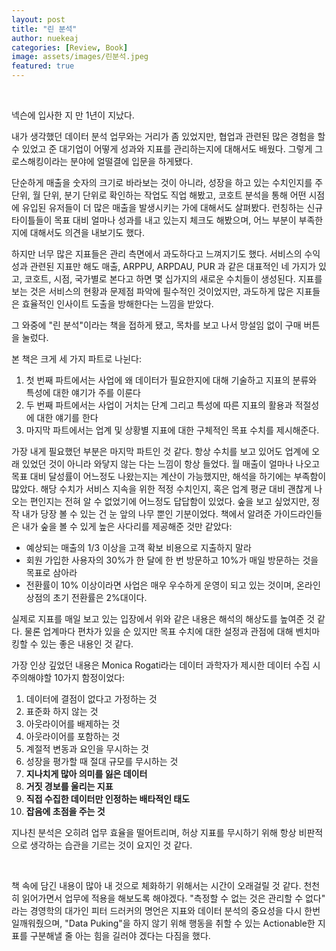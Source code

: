 ```yaml
---
layout: post
title: "린 분석"
author: nuekeaj
categories: [Review, Book]
image: assets/images/린분석.jpeg
featured: true
---
```

<br>

넥슨에 입사한 지 만 1년이 지났다.

내가 생각했던 데이터 분석 업무와는 거리가 좀 있었지만, 협업과 관련된 많은 경험을 할 수 있었고 준 대기업이 어떻게 성과와 지표를 관리하는지에 대해서도 배웠다. 그렇게 그로스해킹이라는 분야에 얼떨결에 입문을 하게됐다. 

단순하게 매출을 숫자의 크기로 바라보는 것이 아니라, 성장을 하고 있는 수치인지를 주 단위, 월 단위, 분기 단위로 확인하는 작업도 직업 해봤고, 코호트 분석을 통해 어떤 시점에 유입된 유저들이 더 많은 매출을 발생시키는 가에 대해서도 살펴봤다. 런칭하는 신규 타이틀들이 목표 대비 얼마나 성과를 내고 있는지 체크도 해봤으며, 어느 부분이 부족한지에 대해서도 의견을 내보기도 했다. 

하지만 너무 많은 지표들은 관리 측면에서 과도하다고 느껴지기도 했다. 서비스의 수익성과 관련된 지표만 해도 매출, ARPPU, ARPDAU, PUR 과 같은 대표적인 네 가지가 있고, 코호트, 시점, 국가별로 본다고 하면 몇 십가지의 새로운 수치들이 생성된다. 지표를 보는 것은 서비스의 현황과 문제점 파악에 필수적인 것이었지만, 과도하게 많은 지표들은 효율적인 인사이트 도출을 방해한다는 느낌을 받았다. 

그 와중에 "린 분석"이라는 책을 접하게 됐고, 목차를 보고 나서 망설임 없이 구매 버튼을 눌렀다. 

본 책은 크게 세 가지 파트로 나뉜다:

1. 첫 번째 파트에서는 사업에 왜 데이터가 필요한지에 대해 기술하고 지표의 분류와 특성에 대한 얘기가 주를 이룬다
2. 두 번째 파트에서는 사업이 거치는 단계 그리고 특성에 따른 지표의 활용과 적절성에 대한 얘기를 한다
3. 마지막 파트에서는 업계 및 상황별 지표에 대한 구체적인 목표 수치를 제시해준다.

가장 내게 필요했던 부분은 마지막 파트인 것 같다. 항상 수치를 보고 있어도 업계에 오래 있었던 것이 아니라 와닿지 않는 다는 느낌이 항상 들었다. 월 매출이 얼마나 나오고 목표 대비 달성률이 어느정도 나왔는지는 계산이 가능했지만, 해석을 하기에는 부족함이 많았다. 해당 수치가 서비스 지속을 위한 적정 수치인지, 혹은 업계 평균 대비 괜찮게 나오는 편인지는 전혀 알  수 없었기에 어느정도 답답함이 있었다. 숲을 보고 싶었지만, 정작 내가 당장 볼 수 있는 건 눈 앞의 나무 뿐인 기분이었다. 책에서 알려준 가이드라인들은 내가 숲을 볼 수 있게 높은 사다리를 제공해준 것만 같았다:

- 예상되는 매출의 1/3 이상을 고객 확보 비용으로 지출하지 말라
- 회원 가입한 사용자의 30%가 한 달에 한 번 방문하고 10%가 매일 방문하는 것을 목표로 삼아라
- 전환률이 10% 이상이라면 사업은 매우 우수하게 운영이 되고 있는 것이며, 온라인 상점의 초기 전환률은 2%대이다.

실제로 지표를 매일 보고 있는 입장에서 위와 같은 내용은 해석의 해상도를 높여준 것 같다. 물론 업계마다 편차가 있을 순 있지만 목표 수치에 대한 설정과 관점에 대해 벤치마킹할 수 있는 좋은 내용인 것 같다. 

가장 인상 깊었던 내용은 Monica Rogati라는 데이터 과학자가 제시한 데이터 수집 시 주의해야할 10가지 함정이었다:

1. 데이터에 결점이 없다고 가정하는 것
2. 표준화 하지 않는 것
3. 아웃라이어를 배제하는 것
4. 아웃라이어를 포함하는 것
5. 계절적 변동과 요인을 무시하는 것
6. 성장을 평가할 때 절대 규모를 무시하는 것
7. **지나치게 많아 의미를 잃은 데이터**
8. **거짓 경보를 울리는 지표**
9. **직접 수집한 데이터만 인정하는 배타적인 태도**
10. **잡음에 초점을 주는 것**

지나친 분석은 오히려 업무 효율을 떨어트리며, 허상 지표를 무시하기 위해 항상 비판적으로 생각하는 습관을 기르는 것이 요지인 것 같다. 

<br>

책 속에 담긴 내용이 많아 내 것으로 체화하기 위해서는 시간이 오래걸릴 것 같다. 천천히 읽어가면서 업무에 적용을 해보도록 해야겠다. "측정할 수 없는 것은 관리할 수 없다" 라는 경영학의 대가인 피터 드러커의 명언은 지표와 데이터 분석의 중요성을 다시 한번 일깨워줬으며, "Data Puking"을 하지 않기 위해 행동을 취할 수 있는 Actionable한 지표를 구분해낼 줄 아는 힘을 길러야 겠다는 다짐을 했다.  

